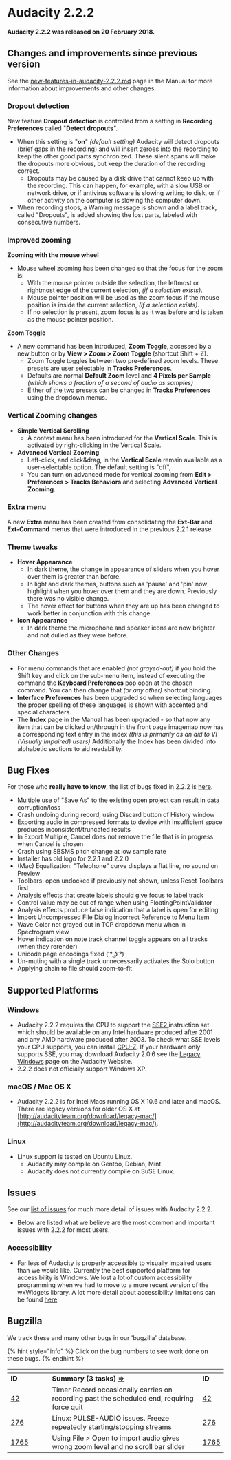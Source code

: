 # Audacity 2.2.2

**Audacity 2.2.2 was released on 20 February 2018.**

## Changes and improvements since previous version

See the [new-features-in-audacity-2.2.2.md](new-features-in-audacity-2.2.2.md "mention") page in the Manual for more information about improvements and other changes.

### Dropout detection

New feature **Dropout detection** is controlled from a setting in **Recording Preferences** called "**Detect dropouts**".

* When this setting is "**on**" _(default setting)_ Audacity will detect dropouts (brief gaps in the recording) and will insert zeroes into the recording to keep the other good parts synchronized. These silent spans will make the dropouts more obvious, but keep the duration of the recording correct.
  * Dropouts may be caused by a disk drive that cannot keep up with the recording. This can happen, for example, with a slow USB or network drive, or if antivirus software is slowing writing to disk, or if other activity on the computer is slowing the computer down.
* When recording stops, a Warning message is shown and a label track, called "Dropouts", is added showing the lost parts, labeled with consecutive numbers.

### Improved zooming

**Zooming with the mouse wheel**

* Mouse wheel zooming has been changed so that the focus for the zoom is:
  * With the mouse pointer outside the selection, the leftmost or rightmost edge of the current selection, _(if a selection exists)_.
  * Mouse pointer position will be used as the zoom focus if the mouse position is inside the current selection, _(if a selection exists)_.
  * If no selection is present, zoom focus is as it was before and is taken as the mouse pointer position.

**Zoom Toggle**

* A new command has been introduced, **Zoom Toggle**, accessed by a new button or by **View > Zoom > Zoom Toggle** (shortcut Shift + Z).
  * Zoom Toggle toggles between two pre-defined zoom levels. These presets are user selectable in **Tracks Preferences**.
  * Defaults are normal **Default Zoom** level and **4 Pixels per Sample** _(which shows a fraction of a second of audio as samples)_
  * Either of the two presets can be changed in **Tracks Preferences** using the dropdown menus.

### Vertical Zooming changes

* **Simple Vertical Scrolling**
  * A context menu has been introduced for the **Vertical Scale**. This is activated by right-clicking in the Vertical Scale.
* **Advanced Vertical Zooming**
  * Left-click, and click\&drag, in the **Vertical Scale** remain available as a user-selectable option. The default setting is "off",
  * You can turn on advanced mode for vertical zooming from **Edit > Preferences > Tracks Behaviors** and selecting **Advanced Vertical Zooming**.

### Extra menu

A new **Extra** menu has been created from consolidating the **Ext-Bar** and **Ext-Command** menus that were introduced in the previous 2.2.1 release.

### Theme tweaks

* **Hover Appearance**
  * In dark theme, the change in appearance of sliders when you hover over them is greater than before.
  * In light and dark themes, buttons such as 'pause' and 'pin' now highlight when you hover over them and they are down. Previously there was no visible change.
  * The hover effect for buttons when they are up has been changed to work better in conjunction with this change.
* **Icon Appearance**
  * In dark theme the microphone and speaker icons are now brighter and not dulled as they were before.

### Other Changes

* For menu commands that are enabled _(not grayed-out)_ if you hold the Shift key and click on the sub-menu item, instead of executing the command the **Keyboard Preferences** pop open at the chosen command. You can then change that _(or any other)_ shortcut binding.
* **Interface Preferences** has been upgraded so when selecting languages the proper spelling of these languages is shown with accented and special characters.
* The **Index** page in the Manual has been upgraded - so that now any item that can be clicked on/through in the front page imagemap now has a corresponding text entry in the index _(this is primarily as an aid to VI (Visually Impaired) users)_ Additionally the Index has been divided into alphabetic sections to aid readability.

## Bug Fixes

For those who **really have to know**, the list of bugs fixed in 2.2.2 is [here](broken-reference).

* Multiple use of "Save As" to the existing open project can result in data corruption/loss
* Crash undoing during record, using Discard button of History window
* Exporting audio in compressed formats to device with insufficient space produces inconsistent/truncated results
* In Export Multiple, Cancel does not remove the file that is in progress when Cancel is chosen
* Crash using SBSMS pitch change at low sample rate
* Installer has old logo for 2.2.1 and 2.2.0
* (Mac) Equalization: "Telephone" curve displays a flat line, no sound on Preview
* Toolbars: open undocked if previously not shown, unless Reset Toolbars first
* Analysis effects that create labels should give focus to label track
* Control value may be out of range when using FloatingPointValidator
* Analysis effects produce false indication that a label is open for editing
* Import Uncompressed File Dialog Incorrect Reference to Menu Item
* Wave Color not grayed out in TCP dropdown menu when in Spectrogram view
* Hover indication on note track channel toggle appears on all tracks (when they rerender)
* Unicode page encodings fixed ( ͡° ͜ʖ ͡°)
* Un-muting with a single track unnecessarily activates the Solo button
* Applying chain to file should zoom-to-fit

## Supported Platforms

### Windows

* Audacity 2.2.2 requires the CPU to support the [SSE2 ](http://en.wikipedia.org/wiki/SSE2)instruction set which should be available on any Intel hardware produced after 2001 and any AMD hardware produced after 2003. To check what SSE levels your CPU supports, you can install [CPU-Z](http://www.cpuid.com/softwares/cpu-z.html). If your hardware only supports SSE, you may download Audacity 2.0.6 see the [Legacy Windows](https://www.audacityteam.org/download/legacy-windows/) page on the Audacity Website.
* 2.2.2 does not officially support Windows XP.

### macOS / Mac OS X

* Audacity 2.2.2 is for Intel Macs running OS X 10.6 and later and macOS. There are legacy versions for older OS X at [http://audacityteam.org/download/legacy-mac/](http://audacityteam.org/download/legacy-mac/).

### Linux

* Linux support is tested on Ubuntu Linux.
  * Audacity may compile on Gentoo, Debian, Mint.
  * Audacity does not currently compile on SuSE Linux.

## Issues

See our [list of issues](broken-reference) for much more detail of issues with Audacity 2.2.2.

* Below are listed what we believe are the most common and important issues with 2.2.2 for most users.

### Accessibility

* Far less of Audacity is properly accessible to visually impaired users than we would like. Currently the best supported platform for accessibility is Windows. We lost a lot of custom accessibility programming when we had to move to a more recent version of the wxWidgets library. A lot more detail about accessibility limitations can be found [here](broken-reference)

## Bugzilla

We track these and many other bugs in our 'bugzilla' database.

{% hint style="info" %}
Click on the bug numbers to see work done on these bugs.
{% endhint %}

<table data-header-hidden><thead><tr><th width="113.33333333333331"></th><th width="510"></th><th></th></tr></thead><tbody><tr><td><strong>ID</strong></td><td><strong>Summary (3 tasks)</strong> <a href="http://bugzilla.audacityteam.org/buglist.cgi?&#x26;field0-0-0=bug_id&#x26;type0-0-0=equals&#x26;value0-0-0=1765&#x26;field0-0-1=bug_id&#x26;type0-0-1=equals&#x26;value0-0-1=33&#x26;field0-0-2=bug_id&#x26;type0-0-2=equals&#x26;value0-0-2=42&#x26;field0-0-3=bug_id&#x26;type0-0-3=equals&#x26;value0-0-3=276&#x26;field0-1-0=bug_status&#x26;type0-1-0=notequals&#x26;value0-1-0=CLOSED"><strong>⇒</strong></a></td><td><strong>ID</strong></td></tr><tr><td><a href="http://bugzilla.audacityteam.org/show_bug.cgi?id=42">42</a></td><td>Timer Record occasionally carries on recording past the scheduled end, requiring force quit</td><td><a href="http://bugzilla.audacityteam.org/show_bug.cgi?id=42">42</a></td></tr><tr><td><a href="http://bugzilla.audacityteam.org/show_bug.cgi?id=276">276</a></td><td>Linux: PULSE-AUDIO issues. Freeze repeatedly starting/stopping streams</td><td><a href="http://bugzilla.audacityteam.org/show_bug.cgi?id=276">276</a></td></tr><tr><td><a href="http://bugzilla.audacityteam.org/show_bug.cgi?id=1765">1765</a></td><td>Using File > Open to import audio gives wrong zoom level and no scroll bar slider</td><td><a href="http://bugzilla.audacityteam.org/show_bug.cgi?id=1765">1765</a></td></tr></tbody></table>
